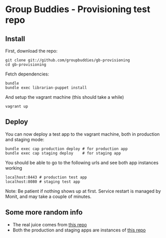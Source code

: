 # Group Buddies - Provisioning test repo

## Install

First, download the repo:

    git clone git://github.com/groupbuddies/gb-provisioning
    cd gb-provisioning

Fetch dependencies:

    bundle
    bundle exec librarian-puppet install

And setup the vagrant machine (this should take a while)

    vagrant up

## Deploy

You can now deploy a test app to the vagrant machine, both in production and
staging mode:

    bundle exec cap production deploy # for production app
    bundle exec cap staging deploy    # for staging app

You should be able to go to the following urls and see both app instances
working

    localhost:8443 # production test app
    localhost:8080 # staging test app

Note: Be patient if nothing shows up at first. Service restart is managed by
Monit, and may take a couple of minutes.

## Some more random info

* The real juice comes from [this repo](https://github.com/naps62/gb-puppet)
* Both the production and staging apps are instances of [this
repo](https://github.com/naps62/the_well_provisioned_test_app)


